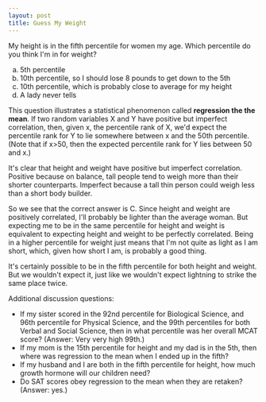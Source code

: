 ```yaml
---
layout: post
title: Guess My Weight
---
```


My height is in the fifth percentile for women my age.  Which percentile do you think I'm in for weight?
<ol type="a">
  <li>5th percentile</li>
  <li>10th percentile, so I should lose 8 pounds to get down to the 5th</li>
  <li>10th percentile, which is probably close to average for my height</li>
  <li>A lady never tells</li>
</ol>

This question illustrates a statistical phenomenon called **regression the the mean**. If two random variables X and Y have positive but imperfect correlation, then, given x, the percentile rank of X, we'd expect the percentile rank for Y to lie somewhere between x and the 50th percentile.  (Note that if x>50, then the expected percentile rank for Y lies between 50 and x.)

It's clear that height and weight have positive but imperfect correlation.  Positive because on balance, tall people tend to weigh more than their shorter counterparts.  Imperfect because a tall thin person could weigh less than a short body builder.

So we see that the correct answer is C.  Since height and weight are positively correlated, I'll probably be lighter than the average woman.  But expecting me to be in the same percentile for height and weight is equivalent to expecting height and weight to be perfectly correlated.  Being in a higher percentile for weight just means that I'm not quite as light as I am short, which, given how short I am, is probably a good thing. 

It's certainly possible to be in the fifth percentile for both height and weight.  But we wouldn't expect it, just like we wouldn't expect lightning to strike the same place twice. 

Additional discussion questions:

* If my sister scored in the 92nd percentile for Biological Science, and 96th percentile for Physical Science, and the 99th percentiles for both Verbal and Social Science, then in what percentile was her overall MCAT score? (Answer: Very very high 99th.)
* If my mom is the 15th percentile for height and my dad is in the 5th, then where was regression to the mean when I ended up in the fifth?
* If my husband and I are both in the fifth percentile for height, how much growth hormone will our children need?
* Do SAT scores obey regression to the mean when they are retaken? (Answer: yes.)


